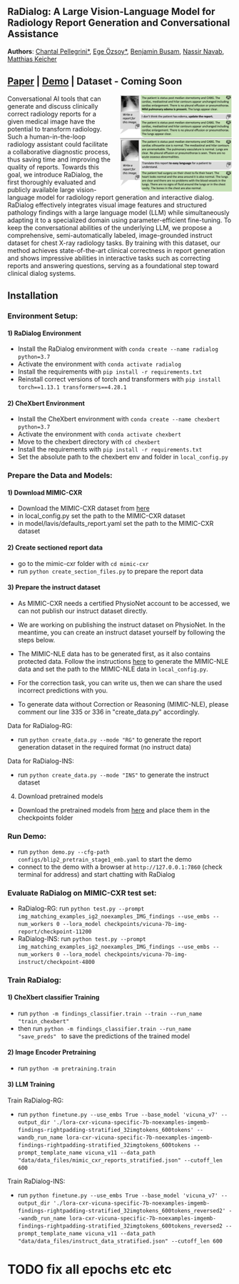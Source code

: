## RaDialog: A Large Vision-Language Model for Radiology Report Generation and Conversational Assistance
**Authors**: [Chantal Pellegrini*][cp], [Ege Özsoy*][eo], [Benjamin Busam][bb], [Nassir Navab][nn], [Matthias Keicher][mk]

[cp]:https://www.cs.cit.tum.de/camp/members/chantal-pellegrini/
[eo]:https://www.cs.cit.tum.de/camp/members/ege-oezsoy/
[mk]:https://www.cs.cit.tum.de/camp/members/matthias-keicher/
[nn]:https://www.cs.cit.tum.de/camp/members/cv-nassir-navab/nassir-navab/
[bb]:https://www.cs.cit.tum.de/camp/members/benjamin-busam-1/

## [Paper](https://arxiv.org/abs/2106.02009) | [Demo](https://www.youtube.com/watch?v=8Z3QX6Q4Zq4) | Dataset - Coming Soon

<img align="right" src="figs/example.png" alt="teaser" width="50%" style="margin-left: 20px">

Conversational AI tools that can generate and discuss clinically correct radiology reports for a given medical image have the potential to transform radiology. Such a human-in-the-loop radiology assistant could facilitate a collaborative diagnostic process, thus saving time and improving the quality of reports. Towards this goal, we introduce RaDialog, the first thoroughly evaluated and publicly available large vision-language model for radiology report generation and interactive dialog. RaDialog effectively integrates visual image features and structured pathology findings with a large language model (LLM) while simultaneously adapting it to a specialized domain using parameter-efficient fine-tuning. To keep the conversational abilities of the underlying LLM, we propose a comprehensive, semi-automatically labeled, image-grounded instruct dataset for chest X-ray radiology tasks. By training with this dataset, our method achieves state-of-the-art clinical correctness in report generation and shows impressive abilities in interactive tasks such as correcting reports and answering questions, serving as a foundational step toward clinical dialog systems.

## Installation

### Environment Setup:
#### 1) RaDialog Environment
- Install the RaDialog environment with `conda create --name radialog python=3.7`
- Activate the environment with `conda activate radialog`
- Install the requirements with `pip install -r requirements.txt`
- Reinstall correct versions of torch and transformers with `pip install torch==1.13.1 transformers==4.28.1`

#### 2) CheXbert Environment
- Install the CheXbert environment with `conda create --name chexbert python=3.7`
- Activate the environment with `conda activate chexbert`
- Move to the chexbert directory with `cd chexbert`
- Install the requirements with `pip install -r requirements.txt`
- Set the absolute path to the chexbert env and folder in `local_config.py`

### Prepare the Data and Models:

#### 1) Download MIMIC-CXR
- Download the MIMIC-CXR dataset from [here](https://physionet.org/content/mimic-cxr/2.0.0/)
- in local_config.py set the path to the MIMIC-CXR dataset
- in model/lavis/defaults_report.yaml set the path to the MIMIC-CXR dataset

#### 2) Create sectioned report data
- go to the mimic-cxr folder with `cd mimic-cxr`
- run `python create_section_files.py` to prepare the report data

#### 3) Prepare the instruct dataset

- As MIMIC-CXR needs a certified PhysioNet account to be accessed, we can not publish our instruct dataset directly.
- We are working on publishing the instruct dataset on PhysioNet. In the meantime, you can create an instruct dataset yourself by following the steps below.

- The MIMIC-NLE data has to be generated first, as it also contains protected data. Follow the instructions [here](https://github.com/maximek3/MIMIC-NLE/tree/main) to generate the MIMIC-NLE data and set the path to the MIMIC-NLE data in `local_config.py`.
- For the correction task, you can write us, then we can share the used incorrect predictions with you.
- To generate data without Correction or Reasoning (MIMIC-NLE), please comment our line 335 or 336 in "create_data.py" accordingly.

Data for RaDialog-RG:
- run `python create_data.py --mode "RG"` to generate the report generation dataset in the required format (no instruct data)

Data for RaDialog-INS:
- run `python create_data.py --mode "INS"` to generate the instruct dataset

4) Download pretrained models
- Download the pretrained models from [here](TODO) and place them in the checkpoints folder

### Run Demo:
- run `python demo.py --cfg-path configs/blip2_pretrain_stage1_emb.yaml` to start the demo
- connect to the demo with a browser at `http://127.0.0.1:7860` (check terminal for address) and start chatting with RaDialog

### Evaluate RaDialog on MIMIC-CXR test set:
- RaDialog-RG: run `python test.py --prompt img_matching_examples_ig2_noexamples_IMG_findings --use_embs --num_workers 0 --lora_model checkpoints/vicuna-7b-img-report/checkpoint-11200`
- RaDialog-INS: run `python test.py --prompt img_matching_examples_ig2_noexamples_IMG_findings --use_embs --num_workers 0 --lora_model checkpoints/vicuna-7b-img-instruct/checkpoint-4800`

### Train RaDialog:
#### 1) CheXbert classifier Training
- run `python -m findings_classifier.train --train --run_name "train_chexbert" `
- then run `python -m findings_classifier.train --run_name "save_preds" ` to save the predictions of the trained model

#### 2) Image Encoder Pretraining
- run `python -m pretraining.train`

#### 3) LLM Training
Train RaDialog-RG:
- run `python finetune.py --use_embs True --base_model 'vicuna_v7' --output_dir './lora-cxr-vicuna-specific-7b-noexamples-imgemb-findings-rightpadding-stratified_32imgtokens_600tokens' --wandb_run_name lora-cxr-vicuna-specific-7b-noexamples-imgemb-findings-rightpadding-stratified_32imgtokens_600tokens --prompt_template_name vicuna_v11 --data_path "data/data_files/mimic_cxr_reports_stratified.json" --cutoff_len 600`

Train RaDialog-INS:
- run `python finetune.py --use_embs True --base_model 'vicuna_v7' --output_dir './lora-cxr-vicuna-specific-7b-noexamples-imgemb-findings-rightpadding-stratified_32imgtokens_600tokens_reversed2' --wandb_run_name lora-cxr-vicuna-specific-7b-noexamples-imgemb-findings-rightpadding-stratified_32imgtokens_600tokens_reversed2 --prompt_template_name vicuna_v11 --data_path "data/data_files/instruct_data_stratified.json" --cutoff_len 600`

# TODO fix all epochs etc etc